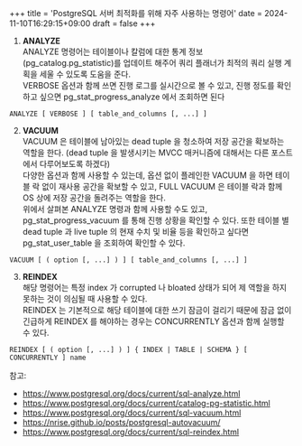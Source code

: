 +++
title = 'PostgreSQL 서버 최적화를 위해 자주 사용하는 명령어'
date = 2024-11-10T16:29:15+09:00
draft = false
+++

1. __ANALYZE__<br>
ANALYZE 명령어는 테이블이나 칼럼에 대한 통계 정보(pg_catalog.pg_statistic)를 업데이트 해주어 쿼리 플래너가 최적의 쿼리 실행 계획을 세울 수 있도록 도움을 준다.<br>
VERBOSE 옵션과 함께 쓰면 진행 로그를 실시간으로 볼 수 있고, 진행 정도를 확인하고 싶으면 pg_stat_progress_analyze 에서 조회하면 된다

```postgresql
ANALYZE [ VERBOSE ] [ table_and_columns [, ...] ]
```

2. __VACUUM__<br>
VACUUM 은 테이블에 남아있는 dead tuple 을 청소하여 저장 공간을 확보하는 역할을 한다. (dead tuple 을 발생시키는 MVCC 매커니즘에 대해서는 다른 포스트에서 다루어보도록 하겠다) <br>
다양한 옵션과 함께 사용할 수 있는데, 옵션 없이 플레인한 VACUUM 을 하면 테이블 락 없이 재사용 공간을 확보할 수 있고, 
FULL VACUUM 은 테이블 락과 함께 OS 상에 저장 공간을 돌려주는 역할을 한다.<br>
위에서 살펴본 ANALYZE 명령과 함께 사용할 수도 있고, pg_stat_progress_vacuum 를 통해 진행 상황을 확인할 수 있다. 또한 테이블 별 dead tuple 과 live tuple 의 
현재 수치 및 비율 등을 확인하고 싶다면 pg_stat_user_table 을 조회하여 확인할 수 있다.

```postgresql
VACUUM [ ( option [, ...] ) ] [ table_and_columns [, ...] ]
```


3. __REINDEX__<br>
해당 명령어는 특정 index 가 corrupted 나 bloated 상태가 되어 제 역할을 하지 못하는 것이 의심될 때 사용할 수 있다. <br>
REINDEX 는 기본적으로 해당 테이블에 대한 쓰기 잠금이 걸리기 때문에 잠금 없이 긴급하게 REINDEX 를 해야하는 경우는 CONCURRENTLY 옵션과 함께 실행할 수 있다.

```postgresql
REINDEX [ ( option [, ...] ) ] { INDEX | TABLE | SCHEMA } [ CONCURRENTLY ] name
```

참고:
- https://www.postgresql.org/docs/current/sql-analyze.html
- https://www.postgresql.org/docs/current/catalog-pg-statistic.html
- https://www.postgresql.org/docs/current/sql-vacuum.html
- https://nrise.github.io/posts/postgresql-autovacuum/
- https://www.postgresql.org/docs/current/sql-reindex.html